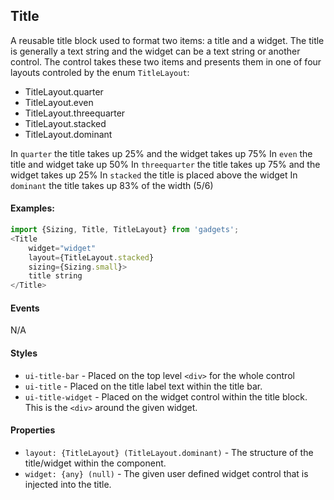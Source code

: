 <a name="module_Title"></a>

## Title
A reusable title block used to format two items: a title anda widget.  The title is generally a text string and the widgetcan be a text string or another control.  The control takes thesetwo items and presents them in one of four layouts controled bythe enum `TitleLayout`:- TitleLayout.quarter- TitleLayout.even- TitleLayout.threequarter- TitleLayout.stacked- TitleLayout.dominantIn `quarter` the title takes up 25% and the widget takes up 75%In `even` the title and widget take up 50%In `threequarter` the title takes up 75% and the widget takes up 25%In `stacked` the title is placed above the widgetIn `dominant` the title takes up 83% of the width (5/6)#### Examples:```javascriptimport {Sizing, Title, TitleLayout} from 'gadgets';<Title    widget="widget"    layout={TitleLayout.stacked}    sizing={Sizing.small}>    title string</Title>```#### EventsN/A#### Styles- `ui-title-bar` - Placed on the top level `<div>` for the whole control- `ui-title` - Placed on the title label text within the title bar.- `ui-title-widget` - Placed on the widget control within the title block. This is the `<div>` around the given widget.#### Properties- `layout: {TitleLayout} (TitleLayout.dominant)` - The structure of thetitle/widget within the component.- `widget: {any} (null)` - The given user defined widget control that isinjected into the title.

